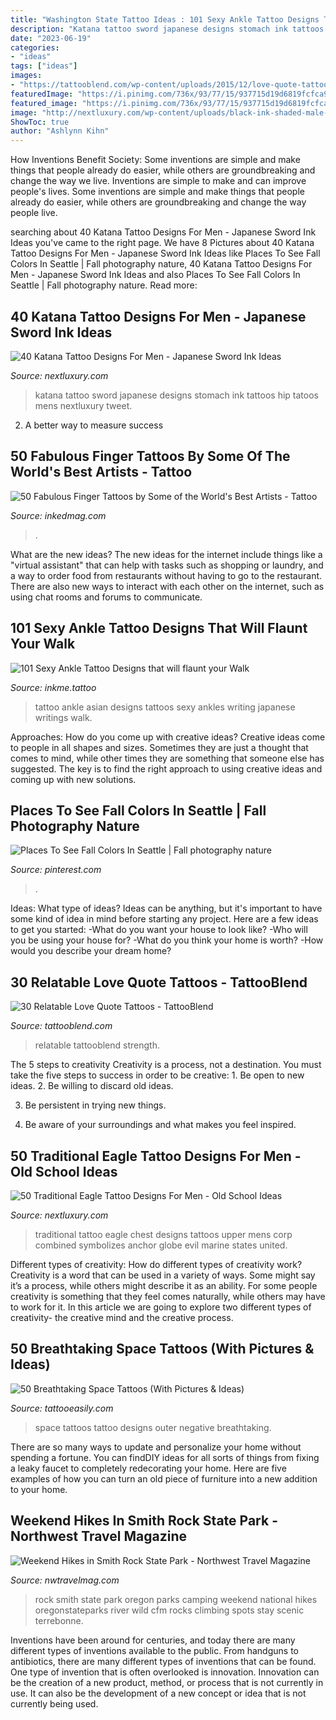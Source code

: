 ```yaml
---
title: "Washington State Tattoo Ideas : 101 Sexy Ankle Tattoo Designs That Will Flaunt Your Walk"
description: "Katana tattoo sword japanese designs stomach ink tattoos hip tatoos mens nextluxury tweet"
date: "2023-06-19"
categories:
- "ideas"
tags: ["ideas"]
images:
- "https://tattooblend.com/wp-content/uploads/2015/12/love-quote-tattoo-74.jpg"
featuredImage: "https://i.pinimg.com/736x/93/77/15/937715d19d6819fcfca930885975266c.jpg"
featured_image: "https://i.pinimg.com/736x/93/77/15/937715d19d6819fcfca930885975266c.jpg"
image: "http://nextluxury.com/wp-content/uploads/black-ink-shaded-male-traditional-tattoo-design-on-upper-chest.jpg"
ShowToc: true
author: "Ashlynn Kihn"
---
```



How Inventions Benefit Society: Some inventions are simple and make things that people already do easier, while others are groundbreaking and change the way we live.
Inventions are simple to make and can improve people's lives. Some inventions are simple and make things that people already do easier, while others are groundbreaking and change the way people live.

	

		
searching about 40 Katana Tattoo Designs For Men - Japanese Sword Ink Ideas you've came to the right page. We have 8 Pictures about 40 Katana Tattoo Designs For Men - Japanese Sword Ink Ideas like Places To See Fall Colors In Seattle | Fall photography nature, 40 Katana Tattoo Designs For Men - Japanese Sword Ink Ideas and also Places To See Fall Colors In Seattle | Fall photography nature. Read more:
		
    
## 40 Katana Tattoo Designs For Men - Japanese Sword Ink Ideas

<img loading=lazy src="http://nextluxury.com/wp-content/uploads/mens-stomach-and-hip-katana-tattoo.jpg" onerror="this.onerror=null;this.src='https://tse4.mm.bing.net/th?id=OIP.JB_9-BEVcfCG5qfq2wSVhgHaHa&amp;pid=15.1';" alt="40 Katana Tattoo Designs For Men - Japanese Sword Ink Ideas">

_Source: nextluxury.com_

>katana tattoo sword japanese designs stomach ink tattoos hip tatoos mens nextluxury tweet. 

	

2. A better way to measure success

    
## 50 Fabulous Finger Tattoos By Some Of The World&#039;s Best Artists - Tattoo

<img loading=lazy src="https://www.inkedmag.com/.image/c_limit%2Ccs_srgb%2Cq_auto:good%2Cw_700/MTU5NjUyMDMwMTM3NTc0NjE0/screen-shot-2018-11-02-at-104338-am.png" onerror="this.onerror=null;this.src='https://tse2.mm.bing.net/th?id=OIP.ghMrHlVDkJ4mpOekbceclAHaHS&amp;pid=15.1';" alt="50 Fabulous Finger Tattoos by Some of the World&#039;s Best Artists - Tattoo">

_Source: inkedmag.com_

>. 

	

What are the new ideas?
The new ideas for the internet include things like a "virtual assistant" that can help with tasks such as shopping or laundry, and a way to order food from restaurants without having to go to the restaurant. There are also new ways to interact with each other on the internet, such as using chat rooms and forums to communicate.

    
## 101 Sexy Ankle Tattoo Designs That Will Flaunt Your Walk

<img loading=lazy src="https://www.inkme.tattoo/wp-content/uploads/2016/05/Ankle-tattoo-designs-63-1.jpg?x79615" onerror="this.onerror=null;this.src='https://tse3.mm.bing.net/th?id=OIP.xzZJP3ER5dcejAOge67-bgHaJ4&amp;pid=15.1';" alt="101 Sexy Ankle Tattoo Designs that will flaunt your Walk">

_Source: inkme.tattoo_

>tattoo ankle asian designs tattoos sexy ankles writing japanese writings walk. 

	

Approaches: How do you come up with creative ideas?
Creative ideas come to people in all shapes and sizes. Sometimes they are just a thought that comes to mind, while other times they are something that someone else has suggested. The key is to find the right approach to using creative ideas and coming up with new solutions.

    
## Places To See Fall Colors In Seattle | Fall Photography Nature

<img loading=lazy src="https://i.pinimg.com/736x/93/77/15/937715d19d6819fcfca930885975266c.jpg" onerror="this.onerror=null;this.src='https://tse4.mm.bing.net/th?id=OIP.WkdQtVBwt4rvjhmhBo_V2QHaJ3&amp;pid=15.1';" alt="Places To See Fall Colors In Seattle | Fall photography nature">

_Source: pinterest.com_

>. 

	

Ideas: What type of ideas?
Ideas can be anything, but it's important to have some kind of idea in mind before starting any project. Here are a few ideas to get you started: 
-What do you want your house to look like? 
-Who will you be using your house for? 
-What do you think your home is worth? 
-How would you describe your dream home?

    
## 30 Relatable Love Quote Tattoos - TattooBlend

<img loading=lazy src="https://tattooblend.com/wp-content/uploads/2015/12/love-quote-tattoo-74.jpg" onerror="this.onerror=null;this.src='https://tse2.mm.bing.net/th?id=OIP.6iUVpuLpF3U-QZaID5Q3ygHaJ4&amp;pid=15.1';" alt="30 Relatable Love Quote Tattoos - TattooBlend">

_Source: tattooblend.com_

>relatable tattooblend strength. 

	

The 5 steps to creativity
Creativity is a process, not a destination. You must take the five steps to success in order to be creative: 1. Be open to new ideas.
2. Be willing to discard old ideas.

3. Be persistent in trying new things.

4. Be aware of your surroundings and what makes you feel inspired.


    
## 50 Traditional Eagle Tattoo Designs For Men - Old School Ideas

<img loading=lazy src="http://nextluxury.com/wp-content/uploads/black-ink-shaded-male-traditional-tattoo-design-on-upper-chest.jpg" onerror="this.onerror=null;this.src='https://tse3.mm.bing.net/th?id=OIP.J2q6zb8EaxGhmub8pG-QnwHaHa&amp;pid=15.1';" alt="50 Traditional Eagle Tattoo Designs For Men - Old School Ideas">

_Source: nextluxury.com_

>traditional tattoo eagle chest designs tattoos upper mens corp combined symbolizes anchor globe evil marine states united. 

	

Different types of creativity: How do different types of creativity work?
Creativity is a word that can be used in a variety of ways. Some might say it’s a process, while others might describe it as an ability. For some people creativity is something that they feel comes naturally, while others may have to work for it. In this article we are going to explore two different types of creativity- the creative mind and the creative process.

    
## 50 Breathtaking Space Tattoos (With Pictures &amp; Ideas)

<img loading=lazy src="http://www.tattooeasily.com/wp-content/uploads/2015/05/space_girl-538x1024.jpg" onerror="this.onerror=null;this.src='https://tse3.mm.bing.net/th?id=OIP.h3pt7q5wghb4RHwiMd43fQHaOG&amp;pid=15.1';" alt="50 Breathtaking Space Tattoos (With Pictures &amp; Ideas)">

_Source: tattooeasily.com_

>space tattoos tattoo designs outer negative breathtaking. 

	

There are so many ways to update and personalize your home without spending a fortune. You can findDIY ideas for all sorts of things from fixing a leaky faucet to completely redecorating your home. Here are five examples of how you can turn an old piece of furniture into a new addition to your home.

    
## Weekend Hikes In Smith Rock State Park - Northwest Travel Magazine

<img loading=lazy src="http://nwtravelmag.com/wp-content/uploads/2015/05/index.jpg" onerror="this.onerror=null;this.src='https://tse4.mm.bing.net/th?id=OIP.UXYfbZ7XAUXO8MIUjjegIAHaD9&amp;pid=15.1';" alt="Weekend Hikes in Smith Rock State Park - Northwest Travel Magazine">

_Source: nwtravelmag.com_

>rock smith state park oregon parks camping weekend national hikes oregonstateparks river wild cfm rocks climbing spots stay scenic terrebonne. 

	

Inventions have been around for centuries, and today there are many different types of inventions available to the public. From handguns to antibiotics, there are many different types of inventions that can be found. One type of invention that is often overlooked is innovation. Innovation can be the creation of a new product, method, or process that is not currently in use. It can also be the development of a new concept or idea that is not currently being used.

